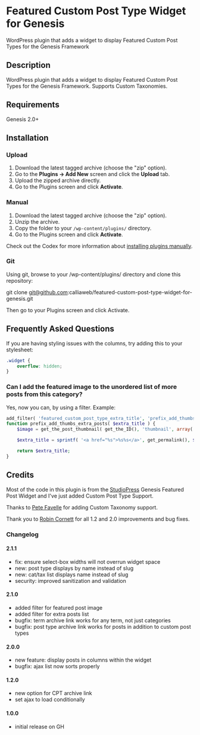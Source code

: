 # Featured Custom Post Type Widget for Genesis

WordPress plugin that adds a widget to display Featured Custom Post Types for the Genesis Framework

## Description

WordPress plugin that adds a widget to display Featured Custom Post Types for the Genesis Framework. Supports Custom Taxonomies.

## Requirements

Genesis 2.0+

## Installation

### Upload

1. Download the latest tagged archive (choose the "zip" option).
2. Go to the __Plugins -> Add New__ screen and click the __Upload__ tab.
3. Upload the zipped archive directly.
4. Go to the Plugins screen and click __Activate__.

### Manual

1. Download the latest tagged archive (choose the "zip" option).
2. Unzip the archive.
3. Copy the folder to your `/wp-content/plugins/` directory.
4. Go to the Plugins screen and click __Activate__.

Check out the Codex for more information about [installing plugins manually](http://codex.wordpress.org/Managing_Plugins#Manual_Plugin_Installation).

### Git

Using git, browse to your /wp-content/plugins/ directory and clone this repository:

git clone git@github.com:calliaweb/featured-custom-post-type-widget-for-genesis.git

Then go to your Plugins screen and click Activate.

## Frequently Asked Questions

If you are having styling issues with the columns, try adding this to your stylesheet:

```css
.widget {
    overflow: hidden;
}
```

### Can I add the featured image to the unordered list of more posts from this category?

Yes, now you can, by using a filter. Example:

```php
add_filter( 'featured_custom_post_type_extra_title', 'prefix_add_thumbs_extra_posts', 10, 2 );
function prefix_add_thumbs_extra_posts( $extra_title ) {
    $image = get_the_post_thumbnail( get_the_ID(), 'thumbnail', array( 'class' => 'alignleft', 'alt' => the_title_attribute( 'echo=0' ) ) );

    $extra_title = sprintf( '<a href="%s">%s%s</a>', get_permalink(), $image, get_the_title() );

    return $extra_title;
}
```

## Credits
Most of the code in this plugin is from the <a href="http://www.studiopress.com/">StudioPress</a> Genesis Featured Post Widget and I've just added Custom Post Type Support.

Thanks to <a href="https://github.com/ahnlak">Pete Favelle</a> for adding Custom Taxonomy support.

Thank you to <a href="https://github.com/robincornett">Robin Cornett</a> for all 1.2 and 2.0 improvements and bug fixes.

### Changelog

#### 2.1.1
* fix: ensure select-box widths will not overrun widget space
* new: post type displays by name instead of slug
* new: cat/tax list displays name instead of slug
* security: improved sanitization and validation

#### 2.1.0
* added filter for featured post image
* added filter for extra posts list
* bugfix: term archive link works for any term, not just categories
* bugfix: post type archive link works for posts in addition to custom post types

#### 2.0.0
* new feature: display posts in columns within the widget
* bugfix: ajax list now sorts properly

#### 1.2.0
* new option for CPT archive link
* set ajax to load conditionally

#### 1.0.0
* initial release on GH
